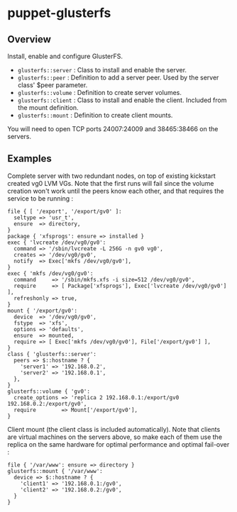 # puppet-glusterfs

## Overview

Install, enable and configure GlusterFS.

* `glusterfs::server` : Class to install and enable the server.
* `glusterfs::peer` : Definition to add a server peer. Used by the server class' $peer parameter.
* `glusterfs::volume` : Definition to create server volumes.
* `glusterfs::client` : Class to install and enable the client. Included from the mount definition.
* `glusterfs::mount` : Definition to create client mounts.

You will need to open TCP ports 24007:24009 and 38465:38466 on the servers.

## Examples

Complete server with two redundant nodes, on top of existing kickstart
created vg0 LVM VGs. Note that the first runs will fail since the volume
creation won't work until the peers know each other, and that requires the
service to be running :

    file { [ '/export', '/export/gv0' ]:
      seltype => 'usr_t',
      ensure  => directory,
    }
    package { 'xfsprogs': ensure => installed }
    exec { 'lvcreate /dev/vg0/gv0':
      command => '/sbin/lvcreate -L 256G -n gv0 vg0',
      creates => '/dev/vg0/gv0',
      notify  => Exec['mkfs /dev/vg0/gv0'],
    }
    exec { 'mkfs /dev/vg0/gv0':
      command     => '/sbin/mkfs.xfs -i size=512 /dev/vg0/gv0',
      require     => [ Package['xfsprogs'], Exec['lvcreate /dev/vg0/gv0'] ],
      refreshonly => true,
    }
    mount { '/export/gv0':
      device  => '/dev/vg0/gv0',
      fstype  => 'xfs',
      options => 'defaults',
      ensure  => mounted,
      require => [ Exec['mkfs /dev/vg0/gv0'], File['/export/gv0'] ],
    }
    class { 'glusterfs::server':
      peers => $::hostname ? {
        'server1' => '192.168.0.2',
        'server2' => '192.168.0.1',
      },
    }
    glusterfs::volume { 'gv0':
      create_options => 'replica 2 192.168.0.1:/export/gv0 192.168.0.2:/export/gv0',
      require        => Mount['/export/gv0'],
    }

Client mount (the client class is included automatically). Note that clients
are virtual machines on the servers above, so make each of them use the replica
on the same hardware for optimal performance and optimal fail-over :

    file { '/var/www': ensure => directory }
    glusterfs::mount { '/var/www':
      device => $::hostname ? {
        'client1' => '192.168.0.1:/gv0',
        'client2' => '192.168.0.2:/gv0',
      }
    }

